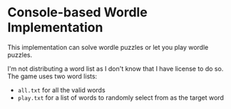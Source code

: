# Console-based Wordle Implementation

This implementation can solve wordle puzzles or let you play wordle puzzles.

I'm not distributing a word list as I don't know that I have license to do so.
The game uses two word lists:

* `all.txt` for all the valid words
* `play.txt` for a list of words to randomly select from as the target word
